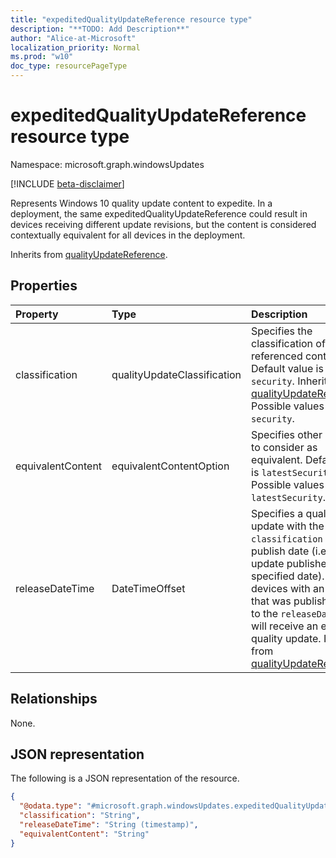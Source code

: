 ```yaml
---
title: "expeditedQualityUpdateReference resource type"
description: "**TODO: Add Description**"
author: "Alice-at-Microsoft"
localization_priority: Normal
ms.prod: "w10"
doc_type: resourcePageType
---
```


# expeditedQualityUpdateReference resource type

Namespace: microsoft.graph.windowsUpdates

[!INCLUDE [beta-disclaimer](../../includes/beta-disclaimer.md)]

Represents Windows 10 quality update content to expedite. In a deployment, the same expeditedQualityUpdateReference could result in devices receiving different update revisions, but the content is considered contextually equivalent for all devices in the deployment.


Inherits from [qualityUpdateReference](../resources/windowsupdates-qualityupdatereference.md).

## Properties
|Property|Type|Description|
|:---|:---|:---|
|classification|qualityUpdateClassification|Specifies the classification of the referenced content. Default value is `security`. Inherited from [qualityUpdateReference](../resources/windowsupdates-qualityupdatereference.md). Possible values are: `security`.|
|equivalentContent|equivalentContentOption|Specifies other content to consider as equivalent. Default value is `latestSecurity`. Possible values are: `latestSecurity`.|
|releaseDateTime|DateTimeOffset|Specifies a quality update with the given `classification` by its publish date (i.e. the last update published on the specified date). Any devices with an update that was published prior to the `releaseDateTime` will receive an expedited quality update. Inherited from [qualityUpdateReference](../resources/windowsupdates-qualityupdatereference.md)|

## Relationships
None.

## JSON representation
The following is a JSON representation of the resource.
<!-- {
  "blockType": "resource",
  "@odata.type": "microsoft.graph.windowsUpdates.expeditedQualityUpdateReference"
}
-->
``` json
{
  "@odata.type": "#microsoft.graph.windowsUpdates.expeditedQualityUpdateReference",
  "classification": "String",
  "releaseDateTime": "String (timestamp)",
  "equivalentContent": "String"
}
```

